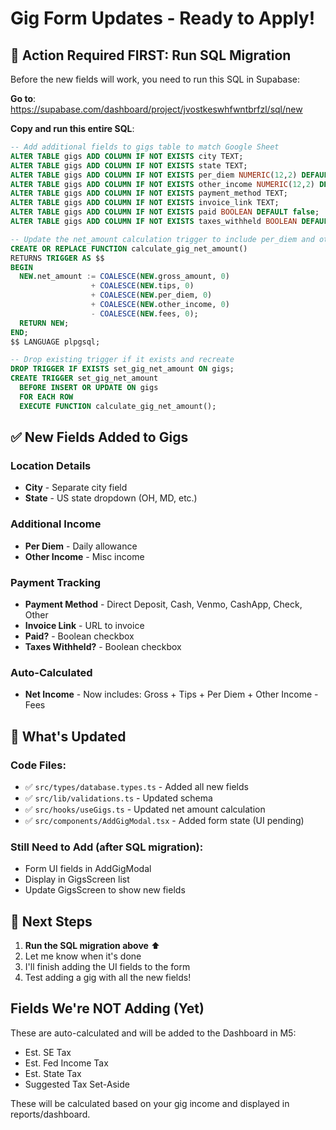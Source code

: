 # Gig Form Updates - Ready to Apply! 

## 🔧 Action Required FIRST: Run SQL Migration

Before the new fields will work, you need to run this SQL in Supabase:

**Go to**: https://supabase.com/dashboard/project/jvostkeswhfwntbrfzl/sql/new

**Copy and run this entire SQL**:

```sql
-- Add additional fields to gigs table to match Google Sheet
ALTER TABLE gigs ADD COLUMN IF NOT EXISTS city TEXT;
ALTER TABLE gigs ADD COLUMN IF NOT EXISTS state TEXT;
ALTER TABLE gigs ADD COLUMN IF NOT EXISTS per_diem NUMERIC(12,2) DEFAULT 0;
ALTER TABLE gigs ADD COLUMN IF NOT EXISTS other_income NUMERIC(12,2) DEFAULT 0;
ALTER TABLE gigs ADD COLUMN IF NOT EXISTS payment_method TEXT;
ALTER TABLE gigs ADD COLUMN IF NOT EXISTS invoice_link TEXT;
ALTER TABLE gigs ADD COLUMN IF NOT EXISTS paid BOOLEAN DEFAULT false;
ALTER TABLE gigs ADD COLUMN IF NOT EXISTS taxes_withheld BOOLEAN DEFAULT false;

-- Update the net_amount calculation trigger to include per_diem and other_income
CREATE OR REPLACE FUNCTION calculate_gig_net_amount()
RETURNS TRIGGER AS $$
BEGIN
  NEW.net_amount := COALESCE(NEW.gross_amount, 0) 
                  + COALESCE(NEW.tips, 0) 
                  + COALESCE(NEW.per_diem, 0)
                  + COALESCE(NEW.other_income, 0)
                  - COALESCE(NEW.fees, 0);
  RETURN NEW;
END;
$$ LANGUAGE plpgsql;

-- Drop existing trigger if it exists and recreate
DROP TRIGGER IF EXISTS set_gig_net_amount ON gigs;
CREATE TRIGGER set_gig_net_amount
  BEFORE INSERT OR UPDATE ON gigs
  FOR EACH ROW
  EXECUTE FUNCTION calculate_gig_net_amount();
```

## ✅ New Fields Added to Gigs

### Location Details
- **City** - Separate city field
- **State** - US state dropdown (OH, MD, etc.)

### Additional Income
- **Per Diem** - Daily allowance
- **Other Income** - Misc income

### Payment Tracking
- **Payment Method** - Direct Deposit, Cash, Venmo, CashApp, Check, Other
- **Invoice Link** - URL to invoice
- **Paid?** - Boolean checkbox
- **Taxes Withheld?** - Boolean checkbox

### Auto-Calculated
- **Net Income** - Now includes: Gross + Tips + Per Diem + Other Income - Fees

## 📝 What's Updated

### Code Files:
- ✅ `src/types/database.types.ts` - Added all new fields
- ✅ `src/lib/validations.ts` - Updated schema
- ✅ `src/hooks/useGigs.ts` - Updated net amount calculation
- ✅ `src/components/AddGigModal.tsx` - Added form state (UI pending)

### Still Need to Add (after SQL migration):
- Form UI fields in AddGigModal
- Display in GigsScreen list
- Update GigsScreen to show new fields

## 🎯 Next Steps

1. **Run the SQL migration above** ⬆️
2. Let me know when it's done
3. I'll finish adding the UI fields to the form
4. Test adding a gig with all the new fields!

## Fields We're NOT Adding (Yet)

These are auto-calculated and will be added to the Dashboard in M5:
- Est. SE Tax
- Est. Fed Income Tax  
- Est. State Tax
- Suggested Tax Set-Aside

These will be calculated based on your gig income and displayed in reports/dashboard.
